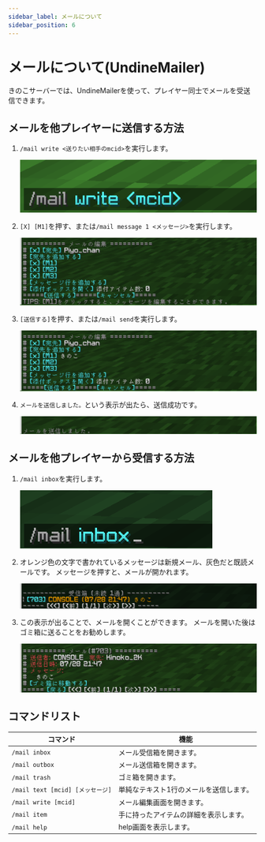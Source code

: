 ```yaml
---
sidebar_label: メールについて
sidebar_position: 6
---
```

# メールについて(UndineMailer)
きのこサーバーでは、UndineMailerを使って、プレイヤー同士でメールを受送信できます。

## メールを他プレイヤーに送信する方法
1. `/mail write <送りたい相手のmcid>`を実行します。

   ![](img/mail_1.png) 

2. `[X] [M1]`を押す、または`/mail message 1 <メッセージ>`を実行します。

   ![](img/mail_write_menu.png)

3. `[送信する]`を押す、または`/mail send`を実行します。

   ![](img/mail_write_menu_2.png)

4. `メールを送信しました。`という表示が出たら、送信成功です。

   ![](img/mail_send.png)

## メールを他プレイヤーから受信する方法
1. `/mail inbox`を実行します。

   ![](img/mail_inbox_1.png)

2. オレンジ色の文字で書かれているメッセージは新規メール、灰色だと既読メールです。
   メッセージを押すと、メールが開かれます。

   ![](img/mail_inbox_2.png)

3. この表示が出ることで、メールを開くことができます。
   メールを開いた後はゴミ箱に送ることをお勧めします。

   ![](img/mail_inbox_3.png)

## コマンドリスト
| コマンド | 機能 |
| --- | -- |
| `/mail inbox` | メール受信箱を開きます。 |
| `/mail outbox` | メール送信箱を開きます。 |
| `/mail trash` | ゴミ箱を開きます。 |
| `/mail text [mcid] [メッセージ]` | 単純なテキスト1行のメールを送信します。 |
| `/mail write [mcid]` | メール編集画面を開きます。 |
| `/mail item` | 手に持ったアイテムの詳細を表示します。 |
| `/mail help` | help画面を表示します。 |